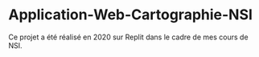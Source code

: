# Application-Web-Cartographie-NSI
Ce projet a été réalisé en 2020 sur Replit dans le cadre de mes cours de NSI.
